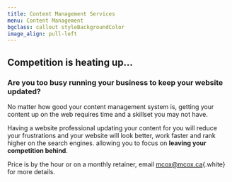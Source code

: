```yaml
---
title: Content Management Services
menu: Content Management
bgclass: callout styleBackgroundColor
image_align: pull-left
---
```


## Competition is heating up...

### Are you too busy running your business to keep your website updated?

No matter how good your content management system is, getting your content up on the web requires time and a skillset you may not have. 

Having a website professional updating your content for you will reduce your frustrations and your website will look better, work faster and rank higher on the search engines. allowing you to focus on **leaving your competition behind**.

Price is by the hour or on a monthly retainer, email [mcox@mcox.ca](mailto:mcox@mcox.ca){.white} for more details.
